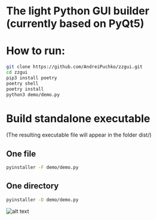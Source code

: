 # The light Python GUI builder (currently based on PyQt5)

# How to run:
```bash
git clone https://github.com/AndreiPuchko/zzgui.git
cd zzgui
pip3 install poetry
poetry shell
poetry install
python3 demo/demo.py
```

# Build standalone executable 
(The resulting executable file will appear in the folder  dist/)
## One file
```bash
pyinstaller -F demo/demo.py
```

## One directory
```bash
pyinstaller -D demo/demo.py
```

![alt text](https://github.com/AndreiPuchko/zzgui/tree/main/doc/screenshot.png)
